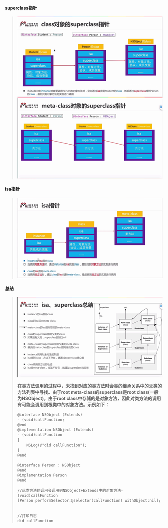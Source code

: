 #### superclass指针

> ![](/assets/class_superclass.png)![](/assets/meta-class_superclass.png)

#### **isa指针**

> #### ![](/assets/isa指针.png)

#### 总结

> ![](/assets/isa_superclass.png)
>
> **在类方法调用的过程中，未找到对应的类方法时会类的继承关系中的父类的方法列表中寻找。由于root meta-class的superclass是root class\(一般为NSObject\)，由于root class中存储的是对象方法，因此对类方法的调用有可能会调用到根类中的对象方法。示例如下：**
>
> ```
> @interface NSObject (Extends)
> - (void)callFunction;
> @end
> @implementation NSObject (Extends)
> - (void)callFunction
> {
>     NSLog(@"did callFunction");
> }
> @end
>
> @interface Person : NSObject
> @end
> @implementation Person
> @end
>
> //此类方法的调用会调用到NSObject+Extends中的对象方法- (void)callFunction
> [Person performSelector:@selector(callFunction) withObject:nil];
>
>
> //打印日志
> did callFunction
> ```



